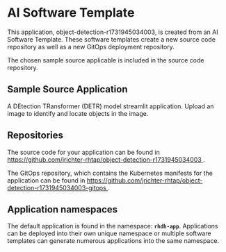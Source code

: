 # AI Software Template

This application, object-detection-r1731945034003, is created from an AI Software Template. These software templates create a new source code repository as well as a new GitOps deployment repository.

The chosen sample source applicable is included in the source code repository.

## Sample Source Application

A DEtection TRansformer (DETR) model streamlit application. Upload an image to identify and locate objects in the image.

## Repositories

The source code for your application can be found in [https://github.com/jrichter-rhtap/object-detection-r1731945034003 ](https://github.com/jrichter-rhtap/object-detection-r1731945034003 ).
 
The GitOps repository, which contains the Kubernetes manifests for the application can be found in 
[https://github.com/jrichter-rhtap/object-detection-r1731945034003-gitops ](https://github.com/jrichter-rhtap/object-detection-r1731945034003-gitops ). 

## Application namespaces 

The default application is found in the namespace: **`rhdh-app`**. Applications can be deployed into their own unique namespace or multiple software templates can generate numerous applications into the same namespace.